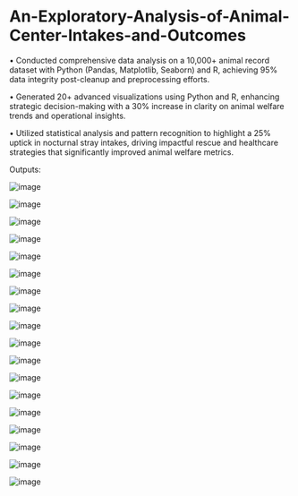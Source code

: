 # An-Exploratory-Analysis-of-Animal-Center-Intakes-and-Outcomes
• Conducted comprehensive data analysis on a 10,000+ animal record dataset with Python (Pandas, Matplotlib, Seaborn)
and R, achieving 95% data integrity post-cleanup and preprocessing efforts.

• Generated 20+ advanced visualizations using Python and R, enhancing strategic decision-making with a 30% increase in
clarity on animal welfare trends and operational insights.

• Utilized statistical analysis and pattern recognition to highlight a 25% uptick in nocturnal stray intakes, driving impactful
rescue and healthcare strategies that significantly improved animal welfare metrics.

Outputs:


![image](https://github.com/NehaMore2202/An-Exploratory-Analysis-of-Animal-Center-Intakes-and-Outcomes/assets/154467395/168d4038-c5af-4dfc-89d8-fc13253b6587)

![image](https://github.com/NehaMore2202/An-Exploratory-Analysis-of-Animal-Center-Intakes-and-Outcomes/assets/154467395/58a6b6fb-b0f4-4b4a-936a-ab11eb9841a8)

![image](https://github.com/NehaMore2202/An-Exploratory-Analysis-of-Animal-Center-Intakes-and-Outcomes/assets/154467395/8046a7c7-8f44-4307-b3a3-9886f4e1f8bd)

![image](https://github.com/NehaMore2202/An-Exploratory-Analysis-of-Animal-Center-Intakes-and-Outcomes/assets/154467395/1ae1d26b-16e8-4dcc-82d9-05cfeff1cb49)

![image](https://github.com/NehaMore2202/An-Exploratory-Analysis-of-Animal-Center-Intakes-and-Outcomes/assets/154467395/af4fb4ec-ac8d-46d6-a6a3-245d4e9422fe)

![image](https://github.com/NehaMore2202/An-Exploratory-Analysis-of-Animal-Center-Intakes-and-Outcomes/assets/154467395/30531473-905d-4a30-b270-2e2dd7da86a8)

![image](https://github.com/NehaMore2202/An-Exploratory-Analysis-of-Animal-Center-Intakes-and-Outcomes/assets/154467395/0c923494-a488-462e-a59e-c06e2cb23b34)

![image](https://github.com/NehaMore2202/An-Exploratory-Analysis-of-Animal-Center-Intakes-and-Outcomes/assets/154467395/05e384a3-2086-4cf1-8bd9-cef3cd55e356)

![image](https://github.com/NehaMore2202/An-Exploratory-Analysis-of-Animal-Center-Intakes-and-Outcomes/assets/154467395/0153ed80-556b-4849-999d-32689e021864)

![image](https://github.com/NehaMore2202/An-Exploratory-Analysis-of-Animal-Center-Intakes-and-Outcomes/assets/154467395/2dffa191-a9ee-42d8-be31-fca1f551d676)

![image](https://github.com/NehaMore2202/An-Exploratory-Analysis-of-Animal-Center-Intakes-and-Outcomes/assets/154467395/349f381e-9ae0-41a1-a3d4-e54695a30ac8)

![image](https://github.com/NehaMore2202/An-Exploratory-Analysis-of-Animal-Center-Intakes-and-Outcomes/assets/154467395/db55385a-dbca-4d3c-a71e-4023f19de04e)

![image](https://github.com/NehaMore2202/An-Exploratory-Analysis-of-Animal-Center-Intakes-and-Outcomes/assets/154467395/cc253fcf-a07e-4e2e-9a34-1927003eee25)

![image](https://github.com/NehaMore2202/An-Exploratory-Analysis-of-Animal-Center-Intakes-and-Outcomes/assets/154467395/164dff74-1526-4328-9383-489ce89e363f)

![image](https://github.com/NehaMore2202/An-Exploratory-Analysis-of-Animal-Center-Intakes-and-Outcomes/assets/154467395/3b9aa073-77e1-409a-a716-30f98f1389cc)

![image](https://github.com/NehaMore2202/An-Exploratory-Analysis-of-Animal-Center-Intakes-and-Outcomes/assets/154467395/ef1f1243-e2f5-42c1-83be-53ee93ea74d0)

![image](https://github.com/NehaMore2202/An-Exploratory-Analysis-of-Animal-Center-Intakes-and-Outcomes/assets/154467395/7d2ecee1-4134-4011-9b61-f3b24bce0382)

![image](https://github.com/NehaMore2202/An-Exploratory-Analysis-of-Animal-Center-Intakes-and-Outcomes/assets/154467395/9bb43bb0-9f50-4ffd-a332-b41b8cf2cd18)










